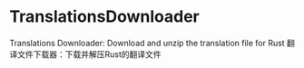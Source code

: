 # TranslationsDownloader
 Translations Downloader: Download and unzip the translation file for Rust
 翻译文件下载器：下载并解压Rust的翻译文件
